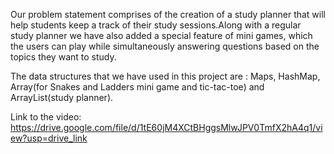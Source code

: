 Our problem statement comprises of the creation of a study planner that will help students keep a track of their study sessions.Along with a regular study planner we have also added a special feature of mini games, which the users can play while simultaneously answering questions based on the topics they want to study.



The data structures that we have used in this project are : Maps, HashMap, Array(for Snakes and Ladders mini game and tic-tac-toe) and ArrayList(study planner).



Link to the video: https://drive.google.com/file/d/1tE60jM4XCtBHggsMlwJPV0TmfX2hA4q1/view?usp=drive_link

